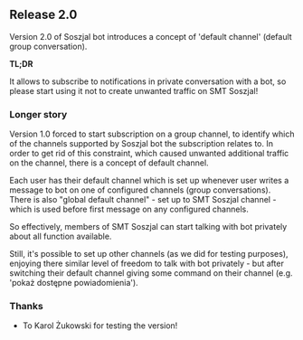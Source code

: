## Release 2.0

Version 2.0 of Soszjal bot introduces a concept of 'default channel' (default group conversation).

**TL;DR**

It allows to subscribe to notifications in private conversation with a bot, so please start using it not to create unwanted traffic on SMT Soszjal!

### Longer story

Version 1.0 forced to start subscription on a group channel, to identify which of the channels supported by Soszjal bot the subscription relates to.
In order to get rid of this constraint, which caused unwanted additional traffic on the channel, there is a concept of default channel.

Each user has their default channel which is set up whenever user writes a message to bot on one of configured channels (group conversations).
There is also "global default channel" - set up to SMT Soszjal channel - which is used before first message on any configured channels.

So effectively, members of SMT Soszjal can start talking with bot privately about all function available.

Still, it's possible to set up other channels (as we did for testing purposes), enjoying there similar level of freedom to talk with bot privately -
but after switching their default channel giving some command on their channel (e.g. 'pokaż dostępne powiadomienia').

### Thanks

- To Karol Żukowski for testing the version!
